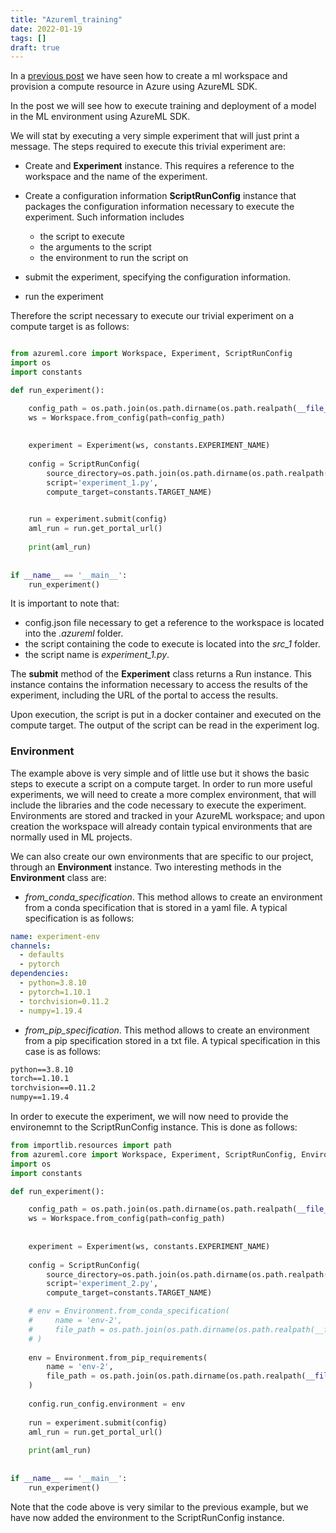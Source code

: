 ```yaml
---
title: "Azureml_training"
date: 2022-01-19
tags: []
draft: true
---
```


In a [previous post]() we have seen how to create a ml workspace and provision a compute resource in Azure using AzureML SDK.

In the post we will see how to execute training and deployment of a model in the ML environment using AzureML SDK.

We will stat by executing a very simple experiment that will just print a message. The steps required to execute this trivial experiment are:

- Create and **Experiment** instance. This requires a reference to the workspace and the name of the experiment.

- Create a configuration information **ScriptRunConfig** instance that packages the configuration information necessary to execute the experiment. Such information  includes 
  - the script to execute
  - the arguments to the script
  - the environment to run the script on

- submit the experiment, specifying the configuration information.

- run the experiment

Therefore the script necessary to execute our trivial experiment on a compute target is as follows:

```python

from azureml.core import Workspace, Experiment, ScriptRunConfig
import os
import constants

def run_experiment():

    config_path = os.path.join(os.path.dirname(os.path.realpath(__file__)), '.azureml')
    ws = Workspace.from_config(path=config_path)
    
    
    experiment = Experiment(ws, constants.EXPERIMENT_NAME)
    
    config = ScriptRunConfig(
        source_directory=os.path.join(os.path.dirname(os.path.realpath(__file__)), 'src_1'),
        script='experiment_1.py',
        compute_target=constants.TARGET_NAME)

        
    run = experiment.submit(config)
    aml_run = run.get_portal_url()
    
    print(aml_run)
    
    
if __name__ == '__main__':
    run_experiment()
```

It is important to note that:

- config.json file necessary to get a reference to the workspace is located into the _.azureml_ folder.
- the script containing the code to execute is located into the _src_1_ folder.
- the script name is _experiment_1.py_.

The **submit** method of the **Experiment** class returns a Run instance. This instance contains the information necessary to access the results of the experiment, including the URL of the portal to access the results.

Upon execution, the script is put in a docker container and executed on the compute target. The output of the script can be read in the experiment log.

### Environment

The example above is very simple and of little use but it shows the basic steps to execute a script on a compute target. In order to run more useful experiments, we will need to create a more complex environment, that will include the libraries and the code necessary to execute the experiment. Environments are stored and tracked in your AzureML workspace; and upon creation the workspace will already contain typical environments that are normally used in ML projects.

We can also create  our own environments that are specific to our project, through an **Environment** instance. Two interesting methods in the **Environment** class are:

- _from_conda_specification_. This method allows to create an environment from a conda specification that is stored in a yaml file. A typical specification is as follows:

``` yaml
name: experiment-env
channels:
  - defaults
  - pytorch
dependencies:
  - python=3.8.10
  - pytorch=1.10.1
  - torchvision=0.11.2
  - numpy=1.19.4
```

- _from_pip_specification_. This method allows to create an environment from a pip specification stored in a txt file. A typical specification in this case is as follows:

``` txt
python==3.8.10
torch==1.10.1
torchvision==0.11.2
numpy==1.19.4
```

In order to execute the experiment, we will now need to provide the environemnt to the ScriptRunConfig instance. This is done as follows:

```python
from importlib.resources import path
from azureml.core import Workspace, Experiment, ScriptRunConfig, Environment
import os
import constants

def run_experiment():

    config_path = os.path.join(os.path.dirname(os.path.realpath(__file__)), '.azureml')
    ws = Workspace.from_config(path=config_path)
    
    
    experiment = Experiment(ws, constants.EXPERIMENT_NAME)
    
    config = ScriptRunConfig(
        source_directory=os.path.join(os.path.dirname(os.path.realpath(__file__)), 'src_2'),
        script='experiment_2.py',
        compute_target=constants.TARGET_NAME)

    # env = Environment.from_conda_specification(
    #     name = 'env-2',
    #     file_path = os.path.join(os.path.dirname(os.path.realpath(__file__)), 'run_experiment_2.yml')
    # )
    
    env = Environment.from_pip_requirements(
        name = 'env-2',
        file_path = os.path.join(os.path.dirname(os.path.realpath(__file__)), 'requirements.txt')
    )
    
    config.run_config.environment = env
    
    run = experiment.submit(config)
    aml_run = run.get_portal_url()
    
    print(aml_run)
    
    
if __name__ == '__main__':
    run_experiment()
```

Note that the code above is very similar to the previous example, but we have now added the environment to the ScriptRunConfig instance.
